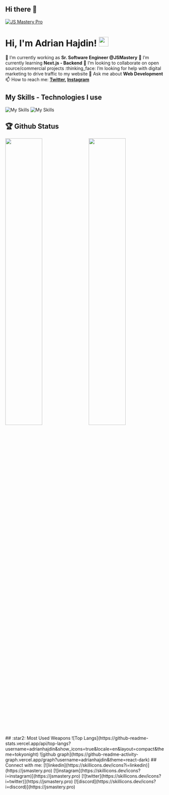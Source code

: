 ## Hi there 👋

<!--
**dayoff-dalma/dayoff-dalma** is a ✨ _special_ ✨ repository because its `README.md` (this file) appears on your GitHub profile.

Here are some ideas to get you started:

- 🔭 I’m currently working on ...
- 🌱 I’m currently learning ...
- 👯 I’m looking to collaborate on ...
- 🤔 I’m looking for help with ...
- 💬 Ask me about ...
- 📫 How to reach me: ...
- 😄 Pronouns: ...
- ⚡ Fun fact: ...
-->

[![JS Mastery Pro](https://i.ibb.co/4Y0kfH2/GitHub.png)](https://www.jsmastery.pro)
# Hi, I'm Adrian Hajdin! <img src="https://raw.githubusercontent.com/MartinHeinz/MartinHeinz/master/wave.gif" width="30px" height="30px">
:telescope: I’m currently working as **Sr. Software Engineer @JSMastery**
:seedling: I’m currently learning **Next.js - Backend**
:dancers: I’m looking to collaborate on open source/commercial projects
:thinking_face: I’m looking for help with digital marketing to drive traffic to my website
:speech_balloon: Ask me about **Web Development**
:mailbox: How to reach me: **[Twitter](https://twitter.com/jsmasterypro), [Instagram](https://instagram.com/javascriptmastery)**
## My Skills - Technologies I use
![My Skills](https://skillicons.dev/icons?i=js,ts,react,next,redux,tailwind,materialui,nodejs,expressjs,mongodb,jest,git,github,vercel,netlify)
![My Skills](https://skillicons.dev/icons?i=html,css,supabase,sass,firebase,gulp,heroku,mysql,bootstrap,vscode,bash,redis,figma,threejs,linux)
## :trophy: Github Status
<img  src="https://github-stats-lemon.vercel.app/api?username=adrianhajdin&show_icons=true&hide_border=true&theme=tokyonight" width="48%" align="right" >
<img  src="https://github-readme-streak-stats.herokuapp.com/?user=adrianhajdin&theme=tokyonight" width="48%" >
## :star2: Most Used Weapons
![Top Langs](https://github-readme-stats.vercel.app/api/top-langs?username=adrianhajdin&show_icons=true&locale=en&layout=compact&theme=tokyonight)
![github graph](https://github-readme-activity-graph.vercel.app/graph?username=adrianhajdin&theme=react-dark)
## Connect with me:
[![linkedin](https://skillicons.dev/icons?i=linkedin)](https://jsmastery.pro)
[![instagram](https://skillicons.dev/icons?i=instagram)](https://jsmastery.pro)
[![twitter](https://skillicons.dev/icons?i=twitter)](https://jsmastery.pro)
[![discord](https://skillicons.dev/icons?i=discord)](https://jsmastery.pro)
